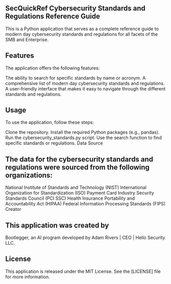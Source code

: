 ## SecQuickRef Cybersecurity Standards and Regulations Reference Guide

This is a Python application that serves as a complete reference guide to modern day cybersecurity standards and regulations for all facets of the SMB and Enterprise.

## Features

The application offers the following features:

The ability to search for specific standards by name or acronym.
A comprehensive list of modern day cybersecurity standards and regulations.
A user-friendly interface that makes it easy to navigate through the different standards and regulations.

## Usage

To use the application, follow these steps:

Clone the repository.
Install the required Python packages (e.g., pandas).
Run the cybersecurity_standards.py script.
Use the search function to find specific standards or regulations.
Data Source

## The data for the cybersecurity standards and regulations were sourced from the following organizations:

National Institute of Standards and Technology (NIST)
International Organization for Standardization (ISO)
Payment Card Industry Security Standards Council (PCI SSC)
Health Insurance Portability and Accountability Act (HIPAA)
Federal Information Processing Standards (FIPS)
Creator

## This application was created by 

Bootlegger, an AI program developed by Adam Rivers | CEO | Hello Security LLC.

## License

This application is released under the MIT License. See the [LICENSE] file for more information.
